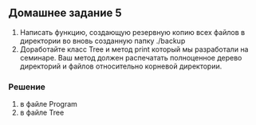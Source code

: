 ## Домашнее задание 5

1. Написать функцию, создающую резервную копию всех файлов в директории во вновь созданную папку ./backup
2. Доработайте класс Tree и метод print который мы разработали на семинаре.
Ваш метод должен распечатать полноценное дерево директорий и файлов относительно корневой директории.

### Решение
1. в файле Program
2. в файле Tree
